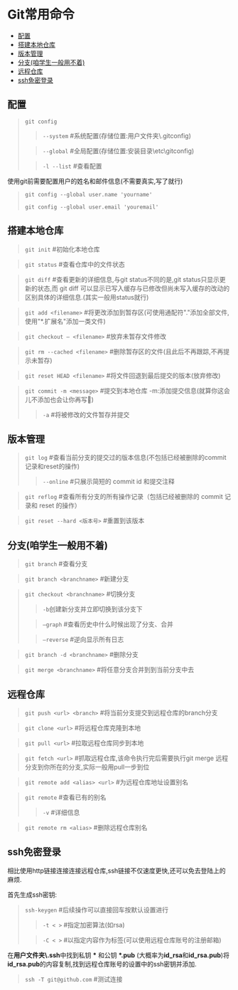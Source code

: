 # Git常用命令
- [配置](#配置)
- [搭建本地仓库](#搭建本地仓库)
- [版本管理](#版本管理)
- [分支(咱学生一般用不着)](#分支咱学生一般用不着)
- [远程仓库](#远程仓库)
- [ssh免密登录](#ssh免密登录)

## 配置
>`git config`
>>`--system` #系统配置(存储位置:用户文件夹\\.gitconfig)
>
>>`--global` #全局配置(存储位置:安装目录\\etc\\gitconfig)
>
>>`-l --list` #查看配置

使用git前需要配置用户的姓名和邮件信息(不需要真实,写了就行)

>`git config --global user.name 'yourname'`
>
>`git config --global user.email 'youremail'`

## 搭建本地仓库

>`git init` #初始化本地仓库

>`git status` #查看仓库中的文件状态

>`git diff` #查看更新的详细信息,与git status不同的是,git status只显示更新的状态,而 git diff 可以显示已写入缓存与已修改但尚未写入缓存的改动的区别具体的详细信息.(其实一般用status就行)

>`git add <filename>` #将更改添加到暂存区(可使用通配符"."添加全部文件,使用"*.扩展名"添加一类文件)

>`git checkout – <filename>` #放弃未暂存文件修改

>`git rm --cached <filename>` #删除暂存区的文件(且此后不再跟踪,不再提示未暂存)

>`git reset HEAD <filename>` #将文件回退到最后提交的版本(放弃修改)

>`git commit -m <message>` #提交到本地仓库 -m:添加提交信息(就算你这会儿不添加也会让你再写🤡)
>>`-a` #将被修改的文件暂存并提交

## 版本管理

>`git log` #查看当前分支的提交过的版本信息(不包括已经被删除的commit记录和reset的操作)
>
>>`--online` #只展示简短的 commit id 和提交注释

>`git reflog` #查看所有分支的所有操作记录（包括已经被删除的 commit 记录和 reset 的操作）

>
>`git reset --hard <版本号>` #重置到该版本

## 分支(咱学生一般用不着)

>`git branch` #查看分支

>`git branch <branchname>` #新建分支

>`git checkout <branchname>` #切换分支
>
>>`-b`创建新分支并立即切换到该分支下
>
>>`–graph` #查看历史中什么时候出现了分支、合并
>
>>`–reverse` #逆向显示所有日志

>`git branch -d <branchname>` #删除分支

>`git merge <branchname>` #将任意分支合并到到当前分支中去

## 远程仓库
>`git push <url> <branch>` #将当前分支提交到远程仓库的branch分支

>`git clone <url>` #将远程仓库克隆到本地

>`git pull <url>` #拉取远程仓库同步到本地

>`git fetch <url>` #抓取远程仓库,该命令执行完后需要执行git merge 远程分支到你所在的分支,实际一般用pull一步到位

>`git remote add <alias> <url>` #为远程仓库地址设置别名

>`git remote` #查看已有的别名
>>`-v` #详细信息

>`git remote rm <alias>` #删除远程仓库别名

## ssh免密登录
相比使用http链接连接连接远程仓库,ssh链接不仅速度更快,还可以免去登陆上的麻烦.

首先生成ssh密钥:
>`ssh-keygen` #后续操作可以直接回车按默认设置进行
>>`-t < >` #指定加密算法(如rsa)
>
>>`-C < >` #以指定内容作为标签(可以使用远程仓库账号的注册邮箱)

在**用户文件夹\\.ssh**中找到私钥 **\*** 和公钥  **\*.pub** (大概率为**id_rsa**和**id_rsa.pub**)将**id_rsa.pub**的内容复制,找到远程仓库账号的设置中的ssh密钥并添加.

>`ssh -T git@github.com` #测试连接